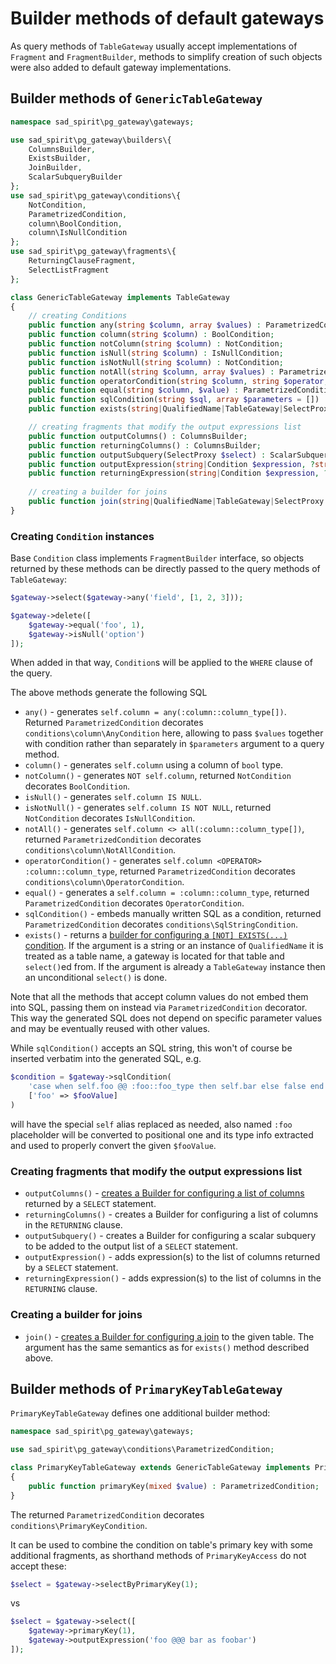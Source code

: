 # Builder methods of default gateways

As query methods of `TableGateway` usually accept implementations of `Fragment` and `FragmentBuilder`, methods to
simplify creation of such objects were also added to default gateway implementations.

## Builder methods of `GenericTableGateway`

```PHP
namespace sad_spirit\pg_gateway\gateways;

use sad_spirit\pg_gateway\builders\{
    ColumnsBuilder,
    ExistsBuilder,
    JoinBuilder,
    ScalarSubqueryBuilder
};
use sad_spirit\pg_gateway\conditions\{
    NotCondition,
    ParametrizedCondition,
    column\BoolCondition,
    column\IsNullCondition
};
use sad_spirit\pg_gateway\fragments\{
    ReturningClauseFragment,
    SelectListFragment
};

class GenericTableGateway implements TableGateway
{
    // creating Conditions
    public function any(string $column, array $values) : ParametrizedCondition;
    public function column(string $column) : BoolCondition;
    public function notColumn(string $column) : NotCondition;
    public function isNull(string $column) : IsNullCondition;
    public function isNotNull(string $column) : NotCondition;
    public function notAll(string $column, array $values) : ParametrizedCondition;
    public function operatorCondition(string $column, string $operator, mixed $value) : ParametrizedCondition;
    public function equal(string $column, $value) : ParametrizedCondition;
    public function sqlCondition(string $sql, array $parameters = []) : ParametrizedCondition;
    public function exists(string|QualifiedName|TableGateway|SelectProxy $select) : ExistsBuilder;

    // creating fragments that modify the output expressions list
    public function outputColumns() : ColumnsBuilder;
    public function returningColumns() : ColumnsBuilder;
    public function outputSubquery(SelectProxy $select) : ScalarSubqueryBuilder;
    public function outputExpression(string|Condition $expression, ?string $alias = null) : SelectListFragment;
    public function returningExpression(string|Condition $expression, ?string $alias = null) : ReturningClauseFragment;
    
    // creating a builder for joins
    public function join(string|QualifiedName|TableGateway|SelectProxy $joined): JoinBuilder;
}
```

### Creating `Condition` instances

Base `Condition` class implements `FragmentBuilder` interface, so objects returned by these methods can be
directly passed to the query methods of `TableGateway`:
```PHP
$gateway->select($gateway->any('field', [1, 2, 3]));

$gateway->delete([
    $gateway->equal('foo', 1),
    $gateway->isNull('option')
]);
```
When added in that way, `Condition`s will be applied to the `WHERE` clause of the query.

The above methods generate the following SQL
 * `any()` - generates `self.column = any(:column::column_type[])`. 
   Returned `ParametrizedCondition` decorates `conditions\column\AnyCondition` here,  allowing to pass `$values`
   together with condition rather than separately in `$parameters` argument to a query method.
 * `column()` - generates `self.column` using a column of `bool` type.
 * `notColumn()` - generates `NOT self.column`, returned `NotCondition` decorates `BoolCondition`.
 * `isNull()` - generates `self.column IS NULL`.
 * `isNotNull()` - generates `self.column IS NOT NULL`, returned `NotCondition` decorates `IsNullCondition`.
 * `notAll()` - generates `self.column <> all(:column::column_type[])`, returned `ParametrizedCondition`
   decorates `conditions\column\NotAllCondition`.
 * `operatorCondition()` - generates `self.column <OPERATOR> :column::column_type`, returned `ParametrizedCondition`
   decorates `conditions\column\OperatorCondition`.
 * `equal()` - generates a `self.column = :column::column_type`, returned `ParametrizedCondition`
   decorates `OperatorCondition`.
 * `sqlCondition()` - embeds manually written SQL as a condition, returned `ParametrizedCondition`
   decorates `conditions\SqlStringCondition`.
 * `exists()` - returns a [builder for configuring a `[NOT] EXISTS(...)` condition](./builders-classes.md).
   If the argument is a string or an instance of `QualifiedName` it is treated as a table name,
   a gateway is located for that table and `select()`ed from.
   If the argument is already a `TableGateway` instance then an unconditional `select()` is done. 

Note that all the methods that accept column values do not embed them into SQL, passing them on instead 
via `ParametrizedCondition` decorator. This way the generated SQL does not depend on specific parameter values
and may be eventually reused with other values.

While `sqlCondition()` accepts an SQL string, this won't of course be inserted verbatim into
the generated SQL, e.g.
```PHP
$condition = $gateway->sqlCondition(
    'case when self.foo @@ :foo::foo_type then self.bar else false end',
    ['foo' => $fooValue]
)
```
will have the special `self` alias replaced as needed, also named `:foo` placeholder will be converted
to positional one and its type info extracted and used to properly convert the given `$fooValue`.

### Creating fragments that modify the output expressions list

 * `outputColumns()` - [creates a Builder for configuring a list of columns](./builders-classes.md) returned by
   a `SELECT` statement.
 * `returningColumns()` - creates a Builder for configuring a list of columns in the `RETURNING`
   clause.
 * `outputSubquery()` - creates a Builder for configuring
   a scalar subquery to be added to the output list of a `SELECT` statement.
 * `outputExpression()` - adds expression(s) to the list of columns returned by a `SELECT` statement.
 * `returningExpression()` - adds expression(s) to the list of columns in the `RETURNING` clause.


### Creating a builder for joins

* `join()` - [creates a Builder for configuring a join](./builders-classes.md) to the given table.
   The argument has the same semantics as for `exists()` method described above.


## Builder methods of `PrimaryKeyTableGateway`

`PrimaryKeyTableGateway` defines one additional builder method:
```PHP
namespace sad_spirit\pg_gateway\gateways;

use sad_spirit\pg_gateway\conditions\ParametrizedCondition;

class PrimaryKeyTableGateway extends GenericTableGateway implements PrimaryKeyAccess
{
    public function primaryKey(mixed $value) : ParametrizedCondition;
}
```
 
The returned `ParametrizedCondition` decorates `conditions\PrimaryKeyCondition`.

It can be used to combine the condition on table's primary key with some additional fragments, as shorthand
methods of `PrimaryKeyAccess` do not accept these:

```PHP
$select = $gateway->selectByPrimaryKey(1);
```
vs
```PHP
$select = $gateway->select([
    $gateway->primaryKey(1),
    $gateway->outputExpression('foo @@@ bar as foobar')
]);
```


